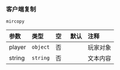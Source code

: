 ### 客户端复制
`mircopy`

| 参数   | 类型     | 空   | 默认 | 注释     |
| :----- | :------- | :--- | :--- | :------- |
| player | `object` | 否   |      | 玩家对象 |
| string | `string` | 否   |      | 文本内容 |

